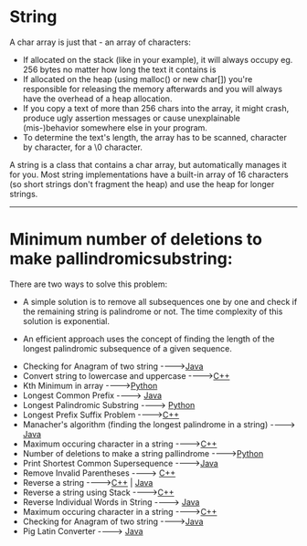 # String

A char array is just that - an array of characters:

- If allocated on the stack (like in your example), it will always occupy eg. 256 bytes no matter how long the text it contains is
- If allocated on the heap (using malloc() or new char[]) you're responsible for releasing the memory afterwards and you will always have the overhead of a heap allocation.
- If you copy a text of more than 256 chars into the array, it might crash, produce ugly assertion messages or cause unexplainable (mis-)behavior somewhere else in your program.
- To determine the text's length, the array has to be scanned, character by character, for a \0 character.

A string is a class that contains a char array, but automatically manages it for you. Most string implementations have a built-in array of 16 characters (so short strings don't fragment the heap) and use the heap for longer strings.

<hr>

# Minimum number of deletions to make pallindromicsubstring:
 
 There are two ways to solve this problem:

- A simple solution is to remove all subsequences one by one and check if the remaining string is palindrome or not. The time           complexity of this solution is exponential.

- An efficient approach uses the concept of finding the length of the longest palindromic subsequence of a given sequence. 


* Checking for Anagram of two string ---->[Java](/Code/Java/Anagram.java)
* Convert string to lowercase and uppercase ---->[C++](/Code/C++/string_to_lowercase_and_uppercase.cpp)
* Kth Minimum in array ---->[Python](/Code/Python/Kth_Minimum_in_array.py)
* Longest Common Prefix ----> [Java](/Code/Java/Longest_Conmmon_Prefix.java)
* Longest Palindromic Substring ----> [Python](/Code/Python/longest_palindromic_substring.py)
* Longest Prefix Suffix Problem ---->[C++](/Code/C++/longest_prefix_suffix.cpp)
* Manacher's algorithm (finding the longest palindrome in a string) ----> [Java](/Code/Java/longPalindrome.java)
* Maximum occuring character in a string ---->[C++](/Code/C++/max_count.cpp)
* Number of deletions to make a string pallindrome ---->[Python](/string/Number_of_deletions_to_make_pallindrome.py)
* Print Shortest Common Supersequence ---->[Java](/Code/Java/Printing_Shortest_Common_Supersequence.java)
* Remove Invalid Parentheses ----> [C++](/Code/C++/remove_invalid_parentheses.cpp)
* Reverse a string ---->[C++](/Code/C++/reverse_string.cpp) | [Java](/Code/Java/reverse_string.java)
* Reverse a string using Stack ---->[C++](/Code/C++/reverse_a_string_using_stack.cpp)
* Reverse Individual Words in String ----> [Java](/Code/Java/revindivstring.java)
* Maximum occuring character in a string ---->[C++](/Code/C++/max_count.cpp)
* Checking for Anagram of two string ---->[Java](/Code/Java/Anagram.java)
* Pig Latin Converter ----> [Java](/Code/Java/piglatin_convertor.java)

